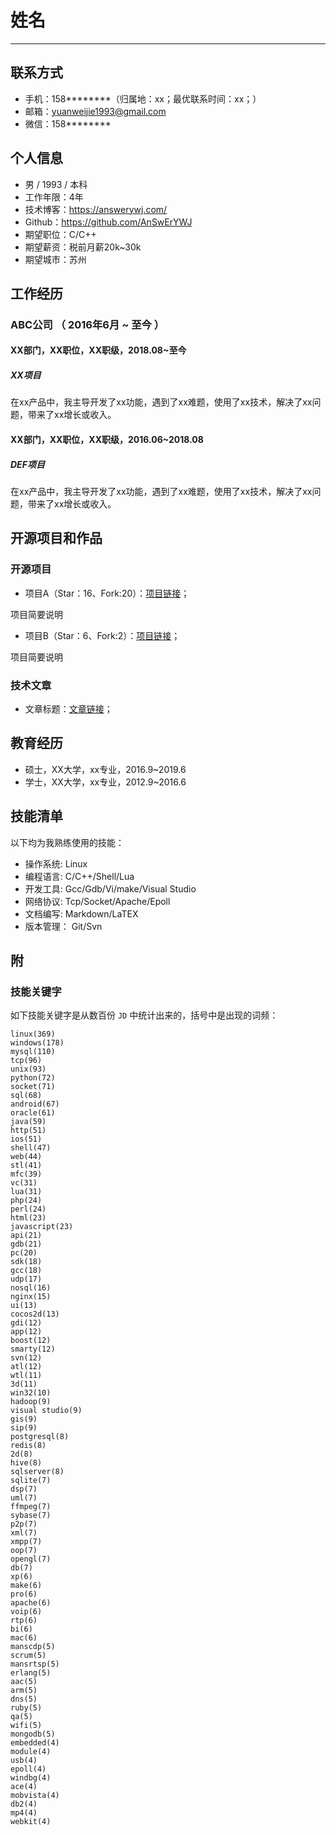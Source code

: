 # 姓名

-------------

## 联系方式
- 手机：158********（归属地：xx；最优联系时间：xx；）
- 邮箱：yuanweijie1993@gmail.com
- 微信：158********

## 个人信息
- 男 / 1993 / 本科
- 工作年限：4年
- 技术博客：https://answerywj.com/
- Github：https://github.com/AnSwErYWJ
- 期望职位：C/C++
- 期望薪资：税前月薪20k~30k
- 期望城市：苏州

## 工作经历
### ABC公司 （ 2016年6月 ~ 至今 ）
#### XX部门，XX职位，XX职级，2018.08~至今
##### XX项目
在xx产品中，我主导开发了xx功能，遇到了xx难题，使用了xx技术，解决了xx问题，带来了xx增长或收入。

#### XX部门，XX职位，XX职级，2016.06~2018.08
##### DEF项目
在xx产品中，我主导开发了xx功能，遇到了xx难题，使用了xx技术，解决了xx问题，带来了xx增长或收入。

## 开源项目和作品
### 开源项目
- 项目A（Star：16、Fork:20）：[项目链接]()；

项目简要说明

- 项目B（Star：6、Fork:2）：[项目链接]()；

项目简要说明

### 技术文章
- 文章标题：[文章链接]()；

## 教育经历
- 硕士，XX大学，xx专业，2016.9~2019.6
- 学士，XX大学，xx专业，2012.9~2016.6

## 技能清单
以下均为我熟练使用的技能：
- 操作系统: Linux
- 编程语言: C/C++/Shell/Lua
- 开发工具: Gcc/Gdb/Vi/make/Visual Studio
- 网络协议: Tcp/Socket/Apache/Epoll
- 文档编写: Markdown/LaTEX
- 版本管理： Git/Svn

## 附
### 技能关键字
如下技能关键字是从数百份 `JD` 中统计出来的，括号中是出现的词频：
```
linux(369)
windows(178)
mysql(110)
tcp(96)
unix(93)
python(72)
socket(71)
sql(68)
android(67)
oracle(61)
java(59)
http(51)
ios(51)
shell(47)
web(44)
stl(41)
mfc(39)
vc(31)
lua(31)
php(24)
perl(24)
html(23)
javascript(23)
api(21)
gdb(21)
pc(20)
sdk(18)
gcc(18)
udp(17)
nosql(16)
nginx(15)
ui(13)
cocos2d(13)
gdi(12)
app(12)
boost(12)
smarty(12)
svn(12)
atl(12)
wtl(11)
3d(11)
win32(10)
hadoop(9)
visual studio(9)
gis(9)
sip(9)
postgresql(8)
redis(8)
2d(8)
hive(8)
sqlserver(8)
sqlite(7)
dsp(7)
uml(7)
ffmpeg(7)
sybase(7)
p2p(7)
xml(7)
xmpp(7)
oop(7)
opengl(7)
db(7)
xp(6)
make(6)
pro(6)
apache(6)
voip(6)
rtp(6)
bi(6)
mac(6)
manscdp(5)
scrum(5)
mansrtsp(5)
erlang(5)
aac(5)
arm(5)
dns(5)
ruby(5)
qa(5)
wifi(5)
mongodb(5)
embedded(4)
module(4)
usb(4)
epoll(4)
windbg(4)
ace(4)
mobvista(4)
db2(4)
mp4(4)
webkit(4)
```
